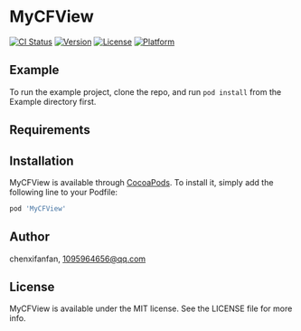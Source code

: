 # MyCFView

[![CI Status](https://img.shields.io/travis/chenxifanfan/MyCFView.svg?style=flat)](https://travis-ci.org/chenxifanfan/MyCFView)
[![Version](https://img.shields.io/cocoapods/v/MyCFView.svg?style=flat)](https://cocoapods.org/pods/MyCFView)
[![License](https://img.shields.io/cocoapods/l/MyCFView.svg?style=flat)](https://cocoapods.org/pods/MyCFView)
[![Platform](https://img.shields.io/cocoapods/p/MyCFView.svg?style=flat)](https://cocoapods.org/pods/MyCFView)

## Example

To run the example project, clone the repo, and run `pod install` from the Example directory first.

## Requirements

## Installation

MyCFView is available through [CocoaPods](https://cocoapods.org). To install
it, simply add the following line to your Podfile:

```ruby
pod 'MyCFView'
```

## Author

chenxifanfan, 1095964656@qq.com

## License

MyCFView is available under the MIT license. See the LICENSE file for more info.
